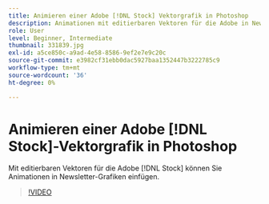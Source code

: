 ```yaml
---
title: Animieren einer Adobe [!DNL Stock] Vektorgrafik in Photoshop
description: Animationen mit editierbaren Vektoren für die Adobe in Newsletter-Grafiken einbinden [!DNL Stock]
role: User
level: Beginner, Intermediate
thumbnail: 331839.jpg
exl-id: a5ce850c-a9ad-4e58-8586-9ef2e7e9c20c
source-git-commit: e3982cf31ebb0dac5927baa1352447b3222785c9
workflow-type: tm+mt
source-wordcount: '36'
ht-degree: 0%

---
```


# Animieren einer Adobe [!DNL Stock]-Vektorgrafik in Photoshop

Mit editierbaren Vektoren für die Adobe [!DNL Stock] können Sie Animationen in Newsletter-Grafiken einfügen.

>[!VIDEO](https://video.tv.adobe.com/v/331839?hidetitle=true)

